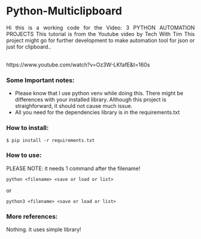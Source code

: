 # Python-Multiclipboard

<p align="justify"> Hi this is a working code for the Video: <bold> 3 PYTHON AUTOMATION PROJECTS </bold> This tutorial is from the Youtube video by <bold>Tech With Tim</bold> This project might go for further development to make automation tool for json or just for clipboard.. </p>
<br />
https://www.youtube.com/watch?v=Oz3W-LKfafE&t=160s
<br />

### Some Important notes:

- Please know that I use python venv while doing this. There might be differences with your installed library. Although this project is straighforward, it should not cause much issue.
- All you need for the dependencies library is in the requirements.txt

### How to install: 
```
$ pip install -r requirements.txt
```
### How to use: 
PLEASE NOTE: it needs 1 command after the filename! 
```
python <filename> <save or load or list>
```
or
```
python3 <filename> <save or load or list>
```

### More references:
Nothing. it uses simple library!


